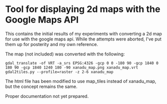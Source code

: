 # Tool for displaying 2d maps with the Google Maps API
This contains the initial results of my experiments with converting a 2d map for use with the google maps api. While the attempts were aborted, I've put them up for posterity and my own reference.

The map (not included) was converted with the following:
```
gdal_translate -of VRT -a_srs EPSG:4326 -gcp 0 0 -180 90 -gcp 1840 0 180 90 -gcp 1840 1240 180 -90 xanadu_map.png xanadu_map.vrt
gdal2tiles.py --profile=raster -z 2-6 xanadu_map
```

The html file has been modified to use map_tiles instead of xanadu_map, but the concept remains the same.

Proper documentation not yet prepared.
